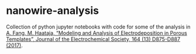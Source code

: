# nanowire-analysis

Collection of python jupyter notebooks with code for some of the analysis in [A. Fang, M. Haataja, “Modeling and Analysis of Electrodeposition in Porous Templates”, Journal of the Electrochemical Society, 164 (13) D875-D887 (2017)](https://altafangcom.files.wordpress.com/2016/12/fang_haataja_jes2017.pdf). 
